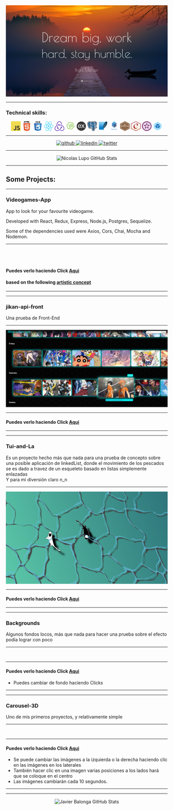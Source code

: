 <img src='https://github.com/mariachi9999/NicolasLupo/blob/main/assets/6788944-Brad-Meltzer-Quote-Dream-big-work-hard-stay-humble.jpg'/>

---

### Technical skills:  
<p align="center">
  <img src="https://github.com/mariachi9999/NicolasLupo/blob/main/assets/javascript.png" width="30" height="30" align="center"/>
  <img src="https://github.com/mariachi9999/NicolasLupo/blob/main/assets/html5.png" width="30" height="30" align="center"/>
  <img src="https://github.com/mariachi9999/NicolasLupo/blob/main/assets/css.png" width="30" height="30" align="center"/>
  <img src="https://github.com/mariachi9999/NicolasLupo/blob/main/assets/react.png" width="30" height="30" align="center"/>
  <img src="https://github.com/mariachi9999/NicolasLupo/blob/main/assets/redux.png" width="30" height="30" align="center"/>
  <img src="https://github.com/mariachi9999/NicolasLupo/blob/main/assets/nodejs.png" width="30" height="30" align="center"/>
  <img src="https://github.com/mariachi9999/NicolasLupo/blob/main/assets/express.png" width="30" height="30" align="center"/>
  <img src="https://github.com/mariachi9999/NicolasLupo/blob/main/assets/postgresql.png" width="30" height="30" align="center"/>
  <img src="https://github.com/mariachi9999/NicolasLupo/blob/main/assets/sqlite.png" width="30" height="30" align="center"/>
  <img src="https://github.com/mariachi9999/NicolasLupo/blob/main/assets/sequelize.png" width="30" height="30" align="center"/>
  <img src="https://github.com/mariachi9999/NicolasLupo/blob/main/assets/mocha.png" width="30" height="30" align="center"/>
  <img src="https://github.com/mariachi9999/NicolasLupo/blob/main/assets/chai.png" width="30" height="30" align="center"/>
  <img src="https://github.com/mariachi9999/NicolasLupo/blob/main/assets/jasmine.png" width="30" height="30" align="center"/>
  <img src="https://github.com/mariachi9999/NicolasLupo/blob/main/assets/webpack.png" width="30" height="30" align="center"/>
</p>  

---  


<p align="center">
    <a href="https://github.com/mariachi9999">
      <img src='https://cdn.jsdelivr.net/npm/simple-icons@3.0.1/icons/github.svg' alt='github' height='40'>
    </a>
    <a href="https://www.linkedin.com/in/nicolas-lupo-mdq86/">
      <img src='https://cdn.jsdelivr.net/npm/simple-icons@3.0.1/icons/linkedin.svg' alt='linkedin' height='40'>
    </a>
    <a href="https://twitter.com/mariachi9999">
      <img src='https://cdn.jsdelivr.net/npm/simple-icons@3.0.1/icons/twitter.svg' alt='twitter' height='40'>
    </a>
</p>

---  

<p align="center">
    <img align="center" alt="Nicolas Lupo GitHub Stats" src="https://github-readme-stats.vercel.app/api/top-langs/?username=mariachi9999&layout=compact" />
</p>

---

## Some Projects:

---  

### Videogames-App 
App to look for your favourite videogame.

Developed with React, Redux, Express, Node.js, Postgres, Sequelize.

Some of the dependencies used were Axios, Cors, Chai, Mocha and Nodemon.

---
[<img alt="" src="https://github.com/mariachi9999/NicolasLupo/blob/main/assets/videogames-landing-page" />](https://javierbalonga.github.io/Food-App/)
---
#### Puedes verlo haciendo Click [Aqui](https://javierbalonga.github.io/Food-App/)
#### based on the following [artistic concept](https://ar.pinterest.com/pin/744079169681034966/)  

---  
---  

### jikan-api-front
Una prueba de Front-End

---  

[<img alt="" src="https://github.com/JavierBalonga/jikan-api-front/blob/master/preview.png" />](https://javierbalonga.github.io/jikan-api-front/)

---  

#### Puedes verlo haciendo Click [Aqui](https://javierbalonga.github.io/jikan-api-front/)  

---  
---  

### Tui-and-La
Es un proyecto hecho más que nada para una prueba de concepto sobre una posible aplicación de linkedList, donde el movimiento de los pescados se es dado a travez de un esqueleto basado en listas simplemente enlazadas  
Y para mi diversión claro n_n

---  

[<img alt="" src="https://github.com/JavierBalonga/Tui-and-La/blob/master/preview.png" />](https://javierbalonga.github.io/Tui-and-La/)

---

#### Puedes verlo haciendo Click [Aqui](https://javierbalonga.github.io/Tui-and-La/)  

---
---

### Backgrounds
Algunos fondos locos, más que nada para hacer una prueba sobre el efecto podía lograr con poco

---

[<img alt="" src="https://github.com/JavierBalonga/Backgrounds/blob/master/preview.png" />](https://javierbalonga.github.io/Backgrounds/)

---

#### Puedes verlo haciendo Click [Aqui](https://javierbalonga.github.io/Backgrounds/)  
  
- Puedes cambiar de fondo haciendo Clicks

---
---

### Carousel-3D
Uno de mis primeros proyectos, y relativamente simple

---

[<img alt="" src="https://github.com/JavierBalonga/Carousel-3D/blob/master/preview.png" />](https://javierbalonga.github.io/Carousel-3D/)

---

#### Puedes verlo haciendo Click [Aqui](https://javierbalonga.github.io/Carousel-3D/)  
  
- Se puede cambiar las imágenes a la izquierda o la derecha haciendo clic en las imágenes en los laterales
- También hacer clic en una imagen varias posiciones a los lados hará que se coloque en el centro
- Las imágenes cambiarán cada 10 segundos.

---
---

<p align="center">
    <img align="center" alt="Javier Balonga GitHub Stats" src="https://github-readme-stats.vercel.app/api?username=JavierBalonga&show_icons=true&count_private=true" />
</p> 
